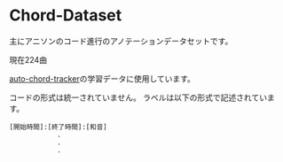 # Chord-Dataset

主にアニソンのコード進行のアノテーションデータセットです。

現在224曲

[auto-chord-tracker](https://github.com/anime-song/auto-chord-tracker)の学習データに使用しています。

コードの形式は統一されていません。
ラベルは以下の形式で記述されています。

    [開始時間]:[終了時間]:[和音]
                .
                .
                .